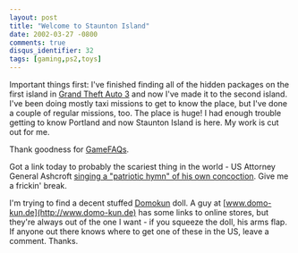 ```yaml
---
layout: post
title: "Welcome to Staunton Island"
date: 2002-03-27 -0800
comments: true
disqus_identifier: 32
tags: [gaming,ps2,toys]
---
```

Important things first: I've finished finding all of the hidden packages
on the first island in [Grand Theft Auto
3](http://www.rockstargames.com/grandtheftauto3/) and now I've made it
to the second island. I've been doing mostly taxi missions to get to
know the place, but I've done a couple of regular missions, too. The
place is huge! I had enough trouble getting to know Portland and now
Staunton Island is here. My work is cut out for me.
 
 Thank goodness for [GameFAQs](http://www.gamefaqs.com).
 
 Got a link today to probably the scariest thing in the world - US
Attorney General Ashcroft [singing a "patriotic hymn" of his own
concoction](http://www.cnn.com/video/us/2002/02/25/ashcroft.sings.wbtv.med.html).
Give me a frickin' break.
 
 I'm trying to find a decent stuffed [Domokun](http://www.domomode.com)
doll. A guy at [www.domo-kun.de](http://www.domo-kun.de) has some links
to online stores, but they're always out of the one I want - if you
squeeze the doll, his arms flap. If anyone out there knows where to get
one of these in the US, leave a comment. Thanks.
